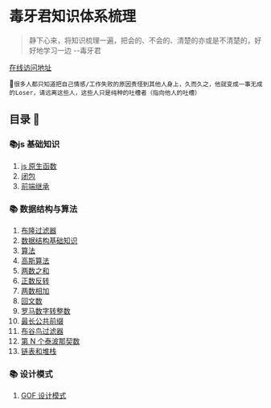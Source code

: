 <!--
 * @Author: DuYa
 * @LastEditors: DuYa
 -->

# 毒牙君知识体系梳理

> 静下心来，将知识梳理一遍，把会的、不会的、清楚的亦或是不清楚的，好好地学习一边 --毒牙君

[在线访问地址](https://j-duya.github.io/code-doc/)

🔞`很多人都只知道把自己情感/工作失败的原因责怪到其他人身上，久而久之，他就变成一事无成的Loser，请远离这些人，这些人只是纯种的吐槽者（指向他人的吐槽）`

## 目录 📃

### 📚js 基础知识

1.  [js 原生函数](./前端/js原生函数.md)
2.  [闭包](./前端/closure.md)
3.  [前端继承](./前端/前端继承.md)

### 📚 数据结构与算法

1.  [布隆过滤器](./数据结构/布隆过滤器.md)
2.  [数据结构基础知识](./数据结构/数据结构概念.md)
3.  [算法](./数据结构/算法.md)
4.  [高斯算法](./Leetcode/高斯算法.md)
5.  [两数之和](./Leetcode/两数之和.md)
6.  [正数反转](./Leetcode/整数反转.md)
7.  [两数相加](./Leetcode/两数相加.md)
8.  [回文数](./Leetcode/回文数.md)
9.  [罗马数字转整数](./Leetcode/罗马数字转整数.md)
10. [最长公共前缀](./Leetcode/最长公共前缀.md)
11. [布谷鸟过滤器](./数据结构/布谷鸟过滤器.md)
12. [第 N 个泰波那契数](./Leetcode/第N个泰波那契数.md)
13. [链表和堆栈](./数据结构/链表和堆栈.md)

### 📚 设计模式

1.  [GOF 设计模式](./设计模式/GOF设计模式.md)

